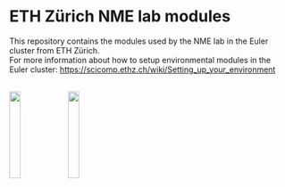 # ETH Zürich NME lab modules

This repository contains the modules used by the NME lab in the Euler cluster from ETH Zürich.<br/>
For more information about how to setup environmental modules in the Euler cluster: https://scicomp.ethz.ch/wiki/Setting_up_your_environment
<br clear="all" />
<br clear="all" />

<img width="20%" src="https://upload.wikimedia.org/wikipedia/commons/9/99/ETH_Z%C3%BCrich_Logo_black.svg" />
<img width="20%" src="https://lmod.readthedocs.io/en/latest/_static/Lmod-4color@2x.png" />
